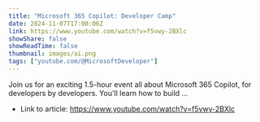 ```yaml
---
title: "Microsoft 365 Copilot: Developer Camp"
date: 2024-11-07T17:00:06Z
link: https://www.youtube.com/watch?v=f5vwy-2BXlc
showShare: false
showReadTime: false
thumbnail: images/ai.png
tags: ["youtube.com/@MicrosoftDeveloper"]
---
```

Join us for an exciting 1.5-hour event all about Microsoft 365 Copilot, for developers by developers. You'll learn how to build ...

- Link to article: https://www.youtube.com/watch?v=f5vwy-2BXlc